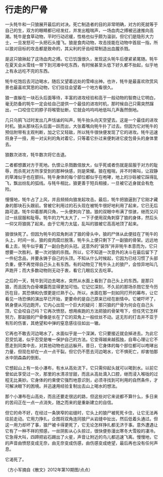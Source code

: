 # 行走的尸骨

一头牦牛和一只狼展开最后的对决。死亡制造者的目的非常明确，对方的死就等于自己的生，双方的眼睛都已经发红，并发出粗喘声，一场血肉之搏被迅速推向高潮。牦牛是食草动物，平时行动迟缓，性格也似乎颇为温驯，但它们是隐形大力士，一旦发怒可一头把石头撞飞。狼是食肉动物，攻击技能在动物中首屈一指，所以狼对目标的攻击都是致命的，其尖利的牙齿经常制造出血腥杀戮。

是这只狼揪起了这场血肉之搏。它已饥饿很久，发现这头牦牛后便紧紧尾随。牦牛在夏天会从雪线一带下到河滩中吃东西，有时候甚至头低下好久都不抬起，似乎地上有永远吃不完的东西。

牦牛吃饱后去河边喝水，随后又望着远处的雪峰出神。也许，牦牛是最喜欢欣赏风景也最喜欢冥思的动物，它们往往会望着一个地方看很久。

狼一直躲在一块石头后面等待，丰富的进攻经验和高于一般动物的智商让它明白，毫无防备的牦牛一定会给自己提供一个最佳的进攻时机，那时候自己只需突然蹿出，一口咬住它的脖子将喉管扯断，它就会呜呜呜地低叫几声轰然倒地。

几只乌鸦飞过时发出几声恬谧的叫声，牦牛抬头向天空望去。这是一个最佳的进攻时机。狼从那块石头后面一跃而出，大张着嘴向牦牛扑了过去。但因为它对牦牛的预估附带有主观判断，加之它又轻敌，所以牦牛很快便发现了它的进攻。牦牛迅速将身子一扭，用一对尖利的角对着它，只等着它扑过来便刺进它皮包骨头的身体里去。

狼数次进攻，牦牛数次将它击退。

二者都想置对方于死地。仇恨让杀戮数倍放大，似乎死或者伤就是屈服于对方的耻辱，而杀死对方所享受到的那种快感，则是荣耀。狼在粗喘，并不时嘶叫，让寂静的草滩似乎也在颤抖。牦牛身体的每个部位都似乎在咆哮，地上的沙砾被它踩得乱飞，飘出纷乱的弧线。与牦牛相比，狼更善于短兵相接，一旦被它近身就会有危险。

慢慢地，牦牛占了上风，并且频频向狼发起攻击。最后，牦牛把狼逼到了它刚才藏身的那块石头跟前。曾被它利用过的石头现在被牦牛很好地利用了起来，它已无后路可退。牦牛仰着那两只角，一头便刺向了狼。狼的双眼中布满了惊骇，继而又闪过一丝屈服和耻辱。牦牛的力气太大了，一下子便用双角刺穿了狼的身体，然后头一仰又将狼挑了起来。由于它用力太猛，乱叫的狼被它高高地顶了起来。

狼很快死了。但因为牦牛的双角刺进了狼的骨头中，狼的尸体从此便挂在了牦牛的头上，时间一长，狼的皮肉腐烂脱落，牦牛头上便只剩下了一副狼的骨架。远远地看上去，牦牛似乎戴了一副白色的头冠。这意外的“装饰”并非牦牛本意而为，它只想要一次胜利，要一次对狼的杀戮。所以，它不知道一次意外的决斗在最后留下了一件纪念品，并要永铸于自己的头顶。不知从什么时候起，它因为已经习惯了头部负重，便不再觉得自己头上有东西。有的动物见了牦牛头上的狼尸，会惊异地叫几声跑开；而大多数动物则无动于衷，看它几眼后又去吃草。

之后的一天，牦牛到河边去喝水，突然从水面上看到了自己头上的东西。是那只狼，而且因为白骨裸露而显得更加可怕。它记忆深刻，不久前的那场杀戮它至今历历在目，其恐惧和仇恨更是烂熟于心。所以，水面在那一刻如同打开的幕布，让它看见一场恐惧的演出早已开始，更要命的是自己原来已经在剧情中。它被吓坏了，转身便从河边跑开。它内心出现一个巨大的疑问：那只狼的尸骨为何会在自己头顶，它会咬自己吗？它再次愤怒，想用疾跑的方法把狼的骨架甩下，但任凭它怎样努力，那副狼的尸骨像是长在了它的双角上一般纹丝不动。这无形的打击并不亚于有形的伤害，其绝望和中弹的窒息感往往如出一辙。

它再也不敢去河边喝水了。水面似乎是一个深渊，它只要接近就会掉进去。为此它忍受饥渴，似乎忍受是唯一保护自己的方法。它变得越来越孤独，自卑心理让它不愿走到同类中去，对其他动物也远远躲开。昔日，它身体的每个部位都可以咆哮出力量，但现在却在一点一点干裂。但它仍不愿去河边喝水，它不惧死亡，却害怕那水中阴森森的倒影。

它想起山上有一处小瀑布，有水从高处流下，它只需仰起头就可以喝到水。以前它曾如此享受过一次，那里的水清凉甘甜，而且从高处滴入口腔，继而浸入喉咙的过程无比美妙。它身体的约束使它强烈地意识到，必须寻找到可利用的自然条件，才可解决眼下的困境。并迅速用经验复制出去山上喝水的想法。

那个小瀑布在山高处，而且还要走很远的路，但这些对它来说都不算什么，多日来的苦闷正在一点一点消失，随之而来的是重新建立的自信。

但它的命不好，在经过一条狭窄的岩缝时，它头上的狼尸被死死卡住，让它无法再往前走动。它用力挣扎，企图将双角连同狼尸从岩缝中扯出，然后低着头通过。但这一用力却坏了事，狼尸被卡得更死了，它无论怎样挣扎都无济于事。意外遭遇让它有了一种不祥的预感，一丝阴影从心头掠过，很快便弥漫出寒冬大雪般的凄冷。它急得大叫，四蹄把岩石踢出了火星，声音让附近的鸟儿都迅速飞离。慢慢地，它的声音由愤怒变成无奈，由无奈变成伤感，由伤感变成绝望，最后再也没有任何声息。

它渴死了。

（方小军摘自《散文》2012年第10期图/点点）